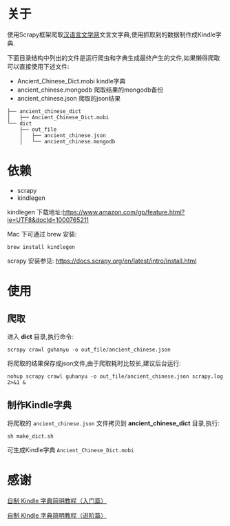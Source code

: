 
# 关于

使用Scrapy框架爬取[汉语言文学网](http://wyw.hwxnet.com/)文言文字典,使用抓取到的数据制作成Kindle字典.

下面目录结构中列出的文件是运行爬虫和字典生成最终产生的文件,如果懒得爬取可以直接使用下述文件: 

+ Ancient_Chinese_Dict.mobi		kindle字典
+ ancient_chinese.mongodb		爬取结果的mongodb备份
+ ancient_chinese.json	爬取的json结果


```
├── ancient_chinese_dict
│   ├── Ancient_Chinese_Dict.mobi
└── dict
    ├── out_file
    │   ├── ancient_chinese.json
    │   └── ancient_chinese.mongodb
```

# 依赖

+ scrapy
+ kindlegen

kindlegen 下载地址:https://www.amazon.com/gp/feature.html?ie=UTF8&docId=1000765211

Mac 下可通过 brew 安装:

```
brew install kindlegen
```

scrapy 安装参见: https://docs.scrapy.org/en/latest/intro/install.html

# 使用

## 爬取

进入 __dict__ 目录,执行命令:

```
scrapy crawl guhanyu -o out_file/ancient_chinese.json
```

将爬取的结果保存成json文件,由于爬取耗时比较长,建议后台运行:

```
nohup scrapy crawl guhanyu -o out_file/ancient_chinese.json scrapy.log 2>&1 &
```

## 制作Kindle字典

将爬取的 `ancient_chinese.json` 文件拷贝到 __ancient_chinese_dict__ 目录,执行:

```
sh make_dict.sh
```

可生成Kindle字典 `Ancient_Chinese_Dict.mobi`


# 感谢

[自制 Kindle 字典简明教程（入门篇）](https://kindlefere.com/post/161.html)

[自制 Kindle 字典简明教程（进阶篇）](https://kindlefere.com/post/178.html)


